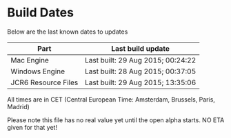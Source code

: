 # Build Dates

Below are the last known dates to updates

Part | Last build update
-----|-----
Mac Engine | Last built: 29 Aug 2015; 00:24:22
Windows Engine | Last built: 28 Aug 2015; 00:37:05
JCR6 Resource Files | Last built: 29 Aug 2015; 13:35:06
All times are in CET (Central European Time: Amsterdam, Brussels, Paris, Madrid)


Please note this file has no real value yet until the open alpha starts. NO ETA given for that yet!
